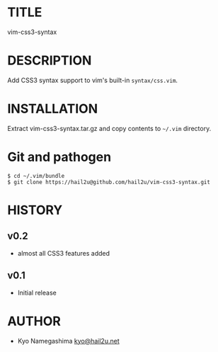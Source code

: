 TITLE
=====

vim-css3-syntax


DESCRIPTION
===========

Add CSS3 syntax support to vim's built-in `syntax/css.vim`.


INSTALLATION
============

Extract vim-css3-syntax.tar.gz and copy contents to `~/.vim` directory.


Git and pathogen
================

    $ cd ~/.vim/bundle
    $ git clone https://hail2u@github.com/hail2u/vim-css3-syntax.git


HISTORY
=======

v0.2
----
  * almost all CSS3 features added

v0.1
----
  * Initial release


AUTHOR
======

  * Kyo Namegashima <kyo@hail2u.net>
